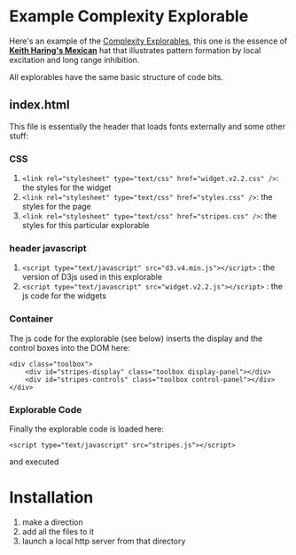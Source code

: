 # Example Complexity Explorable

Here's an example of the [Complexity Explorables](http://rocs.hu-berlin.de/explorables/), this one is the essence of [**Keith Haring's Mexican**](http://rocs.hu-berlin.de/explorables/explorables/stripes/) hat that illustrates pattern formation by local excitation and long range inhibition.

All explorables have the same basic structure of code bits.

## index.html

This file is essentially the header that loads fonts externally and some other stuff:

### CSS

1. `<link rel="stylesheet" type="text/css" href="widget.v2.2.css" />`: the styles for the widget
2. `<link rel="stylesheet" type="text/css" href="styles.css" />`: the styles for the page
3. `<link rel="stylesheet" type="text/css" href="stripes.css" />`: the styles for this particular explorable

### header javascript

1.  `<script type="text/javascript" src="d3.v4.min.js"></script>` : the version of D3js used in this explorable
2.  `<script type="text/javascript" src="widget.v2.2.js"></script>` : the js code for the widgets

### Container

The js code for the explorable (see below) inserts the display and the control boxes into the DOM here:

```
<div class="toolbox">
	<div id="stripes-display" class="toolbox display-panel"></div>
	<div id="stripes-controls" class="toolbox control-panel"></div>
</div>
```

### Explorable Code

Finally the explorable code is loaded here:

```
<script type="text/javascript" src="stripes.js"></script>
```

and executed

# Installation

1. make a direction
2. add all the files to it
3. launch a local http server from that directory


